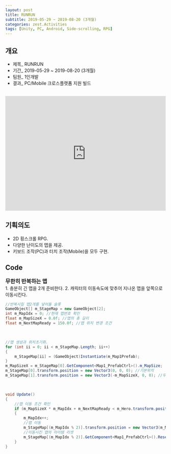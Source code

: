```yaml
---
layout: post
title: RUNRUN
subtitle: 2019-05-29 ~ 2019-08-20 (3개월)
categories: zest.Activities  
tags: [Unity, PC, Android, Side-scrolling, RPG]  
---
```


## 개요  
- 제목_ RUNRUN  
- 기간_ 2019-05-29 ~ 2019-08-20 (3개월)  
- 팀원_ 1인개발  
- 결과_ PC/Mobile 크로스플랫폼 지원 빌드  
<br>

<iframe style="displey:block; width:100%; hetght:100%;" width="640" height="360" src="https://www.youtube.com/embed/-gJSakY-isQ" title="YouTube video player" frameborder="0" allow="accelerometer; autoplay; clipboard-write; encrypted-media; gyroscope; picture-in-picture" allowfullscreen></iframe>

## 기획의도  
- 2D 횡스크롤 RPG.  
- 다양한 난이도의 맵을 제공.  
- 키보드 조작(PC)과 터치 조작(Mobile)을 모두 구현.

## Code  
<div style="font-size: 1.2em; font-weight: bold;">무한히 반복하는 맵</div>   
1. 충분히 긴 맵을 2개 준비한다.
2. 캐릭터의 이동속도에 맞추어 지나온 맵을 앞쪽으로 이동시킨다.

``` csharp
//반복시킬 맵2개를 넣어둘 슬롯  
GameObject[] m_StageMap = new GameObject[2];  
int m_MapIdx = 0; //현재 맵번호 확인
float m_MapSizeX = 0.0f; //맵의 총 길이 
float m_NextMapReady = 150.0f; //맵 위치 변경 조건
```  
<br>

``` csharp
//맵 생성과 위치초기화.
for (int ii = 0; ii < m_StageMap.Length; ii++)
{
    m_StageMap[ii] = (GameObject)Instantiate(m_Map1Prefab);
}
m_MapSizeX = m_StageMap[0].GetComponent<Map1_PrefabCtrl>().m_MapSize;
m_StageMap[0].transform.position = new Vector3(0, 0, 0); //기본위치
m_StageMap[1].transform.position = new Vector3(-m_MapSizeX, 0, 0); //두번째 맵 기본위치.
```  
<br>

``` csharp
void Update()
{
    //맵 이동 조건 확인
    if (m_MapSizeX * m_MapIdx + m_NextMapReady < m_Hero.transform.position.x)
    {
        m_MapIdx++;  
        //맵 이동  
        m_StageMap[(m_MapIdx % 2)].transform.position = new Vector3(m_MapSizeX * m_MapIdx, 0, 0);  
        //이동시킨 맵의 아이템 리셋  
        m_StageMap[(m_MapIdx % 2)].GetComponent<Map1_PrefabCtrl>().ResetItems();  
    }
}
```  
